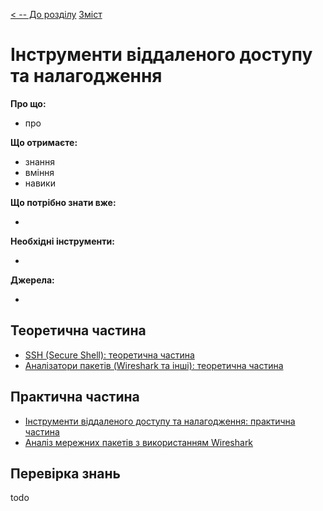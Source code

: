 [< -- До розділу](../README.md)         [Зміст](../../contents.md)

# Інструменти віддаленого доступу та налагодження

**Про що:**

- про 

**Що отримаєте:**

- знання 
- вміння 
- навики 

**Що потрібно знати вже:**

- 

**Необхідні інструменти:**

- 

**Джерела:** 

- 

## Теоретична частина

- [SSH (Secure Shell): теоретична частина ](ssh.md)
- [Аналізатори пакетів (Wireshark та інші): теоретична частина](sniffers.md)

## Практична частина

- [Інструменти віддаленого доступу та налагодження: практична частина](lab.md)
- [Аналіз мережних пакетів з використанням Wireshark](lab_wiresharkintrolayers.md)

## Перевірка знань

todo